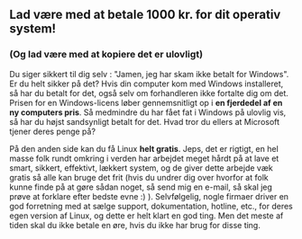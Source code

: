 



<h2>Lad være med at betale 1000 kr. for dit operativ system!</h2>

<h3>(Og lad være med at kopiere det er ulovligt)</h3>

Du siger sikkert til dig selv : "Jamen, jeg har skam ikke betalt for Windows". Er du helt sikker på det? Hvis din computer kom med Windows installeret, så har du betalt for det, også selv om forhandleren ikke fortalte dig om det. Prisen for en Windows-licens løber gennemsnitligt op i <b>en fjerdedel af en ny computers pris</b>. Så medmindre du har fået fat i Windows på ulovlig vis, så har du højst sandsynligt betalt for det. Hvad tror du ellers at Microsoft tjener deres penge på?

På den anden side kan du få Linux <b>helt gratis</b>. Jeps, det er rigtigt, en hel masse folk rundt omkring i verden har arbejdet meget hårdt på at lave et smart, sikkert, effektivt, lækkert system, og de giver dette arbejde væk gratis så alle kan bruge det frit (hvis du undrer dig over hvorfor at folk kunne finde på at gøre sådan noget, så send mig en e-mail, så skal jeg prøve at forklare efter bedste evne :) ). Selvfølgelig, nogle firmaer driver en god forretning med at sælge support, dokumentation, hotline, etc., for deres egen version af Linux, og dette er helt klart en god ting. Men det meste af tiden skal du ikke betale en øre, hvis du ikke har brug for disse ting.




